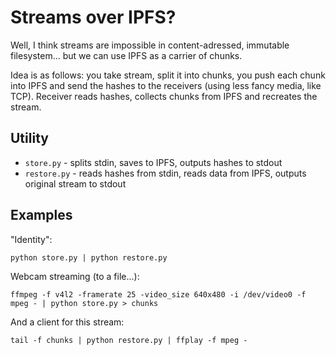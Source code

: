 Streams over IPFS?
==================

Well, I think streams are impossible in content-adressed, immutable
filesystem... but we can use IPFS as a carrier of chunks.

Idea is as follows: you take stream, split it into chunks, you push each
chunk into IPFS and send the hashes to the receivers (using less fancy
media, like TCP). Receiver reads hashes, collects chunks from IPFS and
recreates the stream.

Utility
-------

 * `store.py` - splits stdin, saves to IPFS, outputs hashes to stdout
 * `restore.py` - reads hashes from stdin, reads data from IPFS, outputs
   original stream to stdout

Examples
--------

"Identity":

    python store.py | python restore.py

Webcam streaming (to a file...):

    ffmpeg -f v4l2 -framerate 25 -video_size 640x480 -i /dev/video0 -f mpeg - | python store.py > chunks

And a client for this stream:

    tail -f chunks | python restore.py | ffplay -f mpeg -
